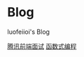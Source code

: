 # Blog
luofeiioi's Blog

[腾讯前端面试](https://github.com/luofeiioi/Blog/issues/1)
[函数式编程](https://github.com/luofeiioi/Blog/issues/2)
